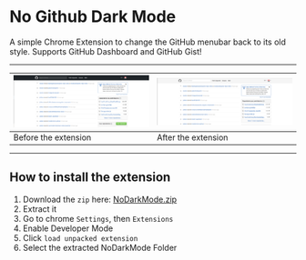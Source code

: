 # No Github Dark Mode

A simple Chrome Extension to change the GitHub menubar back to its old style.
Supports GitHub Dashboard and GitHub Gist!

--------------------------------------------------------------------------------

![Dark Github Image](https://github.com/adamisntdead/Files/blob/master/DarkMode.png?raw=true) | ![light Github Image](https://github.com/adamisntdead/Files/blob/master/LightMode.png?raw=true)
--------------------------------------------------------------------------------------------- | -----------------------------------------------------------------------------------------------
Before the extension                                                                          | After the extension

-------

## How to install the extension
1. Download the `zip` here: [NoDarkMode.zip](https://github.com/adamisntdead/NoGithubDarkMode/releases/download/0.0.2/NoDarkMode.zip)
2. Extract it
3. Go to chrome `Settings`, then `Extensions`
4. Enable Developer Mode
5. Click `load unpacked extension`
6. Select the extracted NoDarkMode Folder
